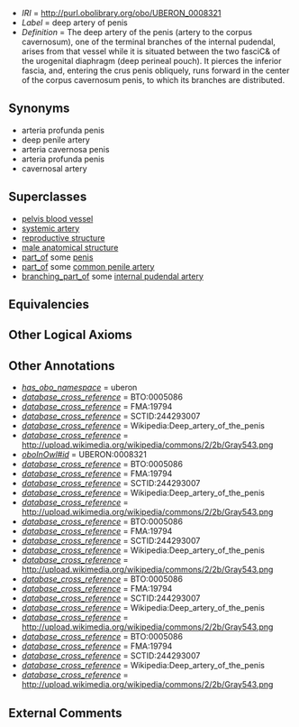  * *IRI* = http://purl.obolibrary.org/obo/UBERON_0008321
 * *Label* = deep artery of penis
 * *Definition* = The deep artery of the penis (artery to the corpus cavernosum), one of the terminal branches of the internal pudendal, arises from that vessel while it is situated between the two fasciC& of the urogenital diaphragm (deep perineal pouch). It pierces the inferior fascia, and, entering the crus penis obliquely, runs forward in the center of the corpus cavernosum penis, to which its branches are distributed.

## Synonyms

 * arteria profunda penis
 * deep penile artery
 * arteria cavernosa penis
 * arteria profunda penis
 * cavernosal artery

## Superclasses

 * [pelvis blood vessel](../../UBERON/20/UBERON_0003520.md)
 * [systemic artery](../../UBERON/73/UBERON_0004573.md)
 * [reproductive structure](../../UBERON/56/UBERON_0005156.md)
 * [male anatomical structure](../../UBERON/03/UBERON_0014403.md)
 * [part_of](../../BFO/50/BFO_0000050.md) some [penis](../../UBERON/89/UBERON_0000989.md)
 * [part_of](../../BFO/50/BFO_0000050.md) some [common penile artery](../../UBERON/20/UBERON_0008320.md)
 * [branching_part_of](../../RO/80/RO_0002380.md) some [internal pudendal artery](../../UBERON/15/UBERON_0007315.md)

## Equivalencies


## Other Logical Axioms


## Other Annotations

 * *[has_obo_namespace](../../ce/oboInOwl#hasOBONamespace.md)* = uberon
 * *[database_cross_reference](../../ef/oboInOwl#hasDbXref.md)* = BTO:0005086
 * *[database_cross_reference](../../ef/oboInOwl#hasDbXref.md)* = FMA:19794
 * *[database_cross_reference](../../ef/oboInOwl#hasDbXref.md)* = SCTID:244293007
 * *[database_cross_reference](../../ef/oboInOwl#hasDbXref.md)* = Wikipedia:Deep_artery_of_the_penis
 * *[database_cross_reference](../../ef/oboInOwl#hasDbXref.md)* = http://upload.wikimedia.org/wikipedia/commons/2/2b/Gray543.png
 * *[oboInOwl#id](../../id/oboInOwl#id.md)* = UBERON:0008321
 * *[database_cross_reference](../../ef/oboInOwl#hasDbXref.md)* = BTO:0005086
 * *[database_cross_reference](../../ef/oboInOwl#hasDbXref.md)* = FMA:19794
 * *[database_cross_reference](../../ef/oboInOwl#hasDbXref.md)* = SCTID:244293007
 * *[database_cross_reference](../../ef/oboInOwl#hasDbXref.md)* = Wikipedia:Deep_artery_of_the_penis
 * *[database_cross_reference](../../ef/oboInOwl#hasDbXref.md)* = http://upload.wikimedia.org/wikipedia/commons/2/2b/Gray543.png
 * *[database_cross_reference](../../ef/oboInOwl#hasDbXref.md)* = BTO:0005086
 * *[database_cross_reference](../../ef/oboInOwl#hasDbXref.md)* = FMA:19794
 * *[database_cross_reference](../../ef/oboInOwl#hasDbXref.md)* = SCTID:244293007
 * *[database_cross_reference](../../ef/oboInOwl#hasDbXref.md)* = Wikipedia:Deep_artery_of_the_penis
 * *[database_cross_reference](../../ef/oboInOwl#hasDbXref.md)* = http://upload.wikimedia.org/wikipedia/commons/2/2b/Gray543.png
 * *[database_cross_reference](../../ef/oboInOwl#hasDbXref.md)* = BTO:0005086
 * *[database_cross_reference](../../ef/oboInOwl#hasDbXref.md)* = FMA:19794
 * *[database_cross_reference](../../ef/oboInOwl#hasDbXref.md)* = SCTID:244293007
 * *[database_cross_reference](../../ef/oboInOwl#hasDbXref.md)* = Wikipedia:Deep_artery_of_the_penis
 * *[database_cross_reference](../../ef/oboInOwl#hasDbXref.md)* = http://upload.wikimedia.org/wikipedia/commons/2/2b/Gray543.png
 * *[database_cross_reference](../../ef/oboInOwl#hasDbXref.md)* = BTO:0005086
 * *[database_cross_reference](../../ef/oboInOwl#hasDbXref.md)* = FMA:19794
 * *[database_cross_reference](../../ef/oboInOwl#hasDbXref.md)* = SCTID:244293007
 * *[database_cross_reference](../../ef/oboInOwl#hasDbXref.md)* = Wikipedia:Deep_artery_of_the_penis
 * *[database_cross_reference](../../ef/oboInOwl#hasDbXref.md)* = http://upload.wikimedia.org/wikipedia/commons/2/2b/Gray543.png

## External Comments

